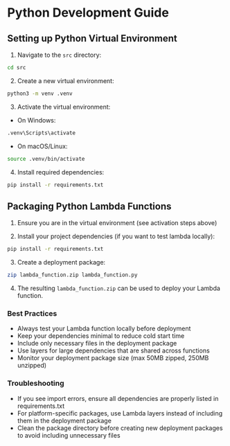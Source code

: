 # Python Development Guide

## Setting up Python Virtual Environment

1. Navigate to the `src` directory:
```bash
cd src
```

2. Create a new virtual environment:
```bash
python3 -m venv .venv
```

3. Activate the virtual environment:
- On Windows:
```cmd
.venv\Scripts\activate
```
- On macOS/Linux:
```bash
source .venv/bin/activate
```

4. Install required dependencies:
```bash
pip install -r requirements.txt
```

## Packaging Python Lambda Functions

1. Ensure you are in the virtual environment (see activation steps above)

2. Install your project dependencies (if you want to test lambda locally):
```bash
pip install -r requirements.txt
```

3. Create a deployment package:
```bash
zip lambda_function.zip lambda_function.py
```

4. The resulting `lambda_function.zip` can be used to deploy your Lambda function.

### Best Practices

- Always test your Lambda function locally before deployment
- Keep your dependencies minimal to reduce cold start time
- Include only necessary files in the deployment package
- Use layers for large dependencies that are shared across functions
- Monitor your deployment package size (max 50MB zipped, 250MB unzipped)

### Troubleshooting

- If you see import errors, ensure all dependencies are properly listed in requirements.txt
- For platform-specific packages, use Lambda layers instead of including them in the deployment package
- Clean the package directory before creating new deployment packages to avoid including unnecessary files